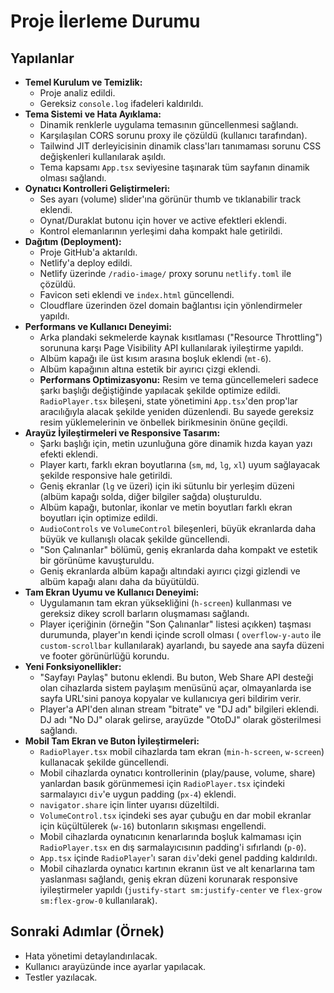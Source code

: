 # Proje İlerleme Durumu

## Yapılanlar

*   **Temel Kurulum ve Temizlik:**
    *   Proje analiz edildi.
    *   Gereksiz `console.log` ifadeleri kaldırıldı.
*   **Tema Sistemi ve Hata Ayıklama:**
    *   Dinamik renklerle uygulama temasının güncellenmesi sağlandı.
    *   Karşılaşılan CORS sorunu proxy ile çözüldü (kullanıcı tarafından).
    *   Tailwind JIT derleyicisinin dinamik class'ları tanımaması sorunu CSS değişkenleri kullanılarak aşıldı.
    *   Tema kapsamı `App.tsx` seviyesine taşınarak tüm sayfanın dinamik olması sağlandı.
*   **Oynatıcı Kontrolleri Geliştirmeleri:**
    *   Ses ayarı (volume) slider'ına görünür thumb ve tıklanabilir track eklendi.
    *   Oynat/Duraklat butonu için hover ve active efektleri eklendi.
    *   Kontrol elemanlarının yerleşimi daha kompakt hale getirildi.
*   **Dağıtım (Deployment):**
    *   Proje GitHub'a aktarıldı.
    *   Netlify'a deploy edildi.
    *   Netlify üzerinde `/radio-image/` proxy sorunu `netlify.toml` ile çözüldü.
    *   Favicon seti eklendi ve `index.html` güncellendi.
    *   Cloudflare üzerinden özel domain bağlantısı için yönlendirmeler yapıldı.
*   **Performans ve Kullanıcı Deneyimi:**
    *   Arka plandaki sekmelerde kaynak kısıtlaması ("Resource Throttling") sorununa karşı Page Visibility API kullanılarak iyileştirme yapıldı.
    *   Albüm kapağı ile üst kısım arasına boşluk eklendi (`mt-6`).
    *   Albüm kapağının altına estetik bir ayırıcı çizgi eklendi.
    *   **Performans Optimizasyonu:** Resim ve tema güncellemeleri sadece şarkı başlığı değiştiğinde yapılacak şekilde optimize edildi. `RadioPlayer.tsx` bileşeni, state yönetimini `App.tsx`'den prop'lar aracılığıyla alacak şekilde yeniden düzenlendi. Bu sayede gereksiz resim yüklemelerinin ve önbellek birikmesinin önüne geçildi.
*   **Arayüz İyileştirmeleri ve Responsive Tasarım:**
    *   Şarkı başlığı için, metin uzunluğuna göre dinamik hızda kayan yazı efekti eklendi.
    *   Player kartı, farklı ekran boyutlarına (`sm`, `md`, `lg`, `xl`) uyum sağlayacak şekilde responsive hale getirildi.
    *   Geniş ekranlar (`lg` ve üzeri) için iki sütunlu bir yerleşim düzeni (albüm kapağı solda, diğer bilgiler sağda) oluşturuldu.
    *   Albüm kapağı, butonlar, ikonlar ve metin boyutları farklı ekran boyutları için optimize edildi.
    *   `AudioControls` ve `VolumeControl` bileşenleri, büyük ekranlarda daha büyük ve kullanışlı olacak şekilde güncellendi.
    *   "Son Çalınanlar" bölümü, geniş ekranlarda daha kompakt ve estetik bir görünüme kavuşturuldu.
    *   Geniş ekranlarda albüm kapağı altındaki ayırıcı çizgi gizlendi ve albüm kapağı alanı daha da büyütüldü.
*   **Tam Ekran Uyumu ve Kullanıcı Deneyimi:**
    *   Uygulamanın tam ekran yüksekliğini (`h-screen`) kullanması ve gereksiz dikey scroll barların oluşmaması sağlandı.
    *   Player içeriğinin (örneğin "Son Çalınanlar" listesi açıkken) taşması durumunda, player'ın kendi içinde scroll olması ( `overflow-y-auto` ile `custom-scrollbar` kullanılarak) ayarlandı, bu sayede ana sayfa düzeni ve footer görünürlüğü korundu.
*   **Yeni Fonksiyonellikler:**
    *   "Sayfayı Paylaş" butonu eklendi. Bu buton, Web Share API desteği olan cihazlarda sistem paylaşım menüsünü açar, olmayanlarda ise sayfa URL'sini panoya kopyalar ve kullanıcıya geri bildirim verir.
    *   Player'a API'den alınan stream "bitrate" ve "DJ adı" bilgileri eklendi. DJ adı "No DJ" olarak gelirse, arayüzde "OtoDJ" olarak gösterilmesi sağlandı.
*   **Mobil Tam Ekran ve Buton İyileştirmeleri:**
    *   `RadioPlayer.tsx` mobil cihazlarda tam ekran (`min-h-screen`, `w-screen`) kullanacak şekilde güncellendi.
    *   Mobil cihazlarda oynatıcı kontrollerinin (play/pause, volume, share) yanlardan basık görünmemesi için `RadioPlayer.tsx` içindeki sarmalayıcı `div`'e uygun padding (`px-4`) eklendi.
    *   `navigator.share` için linter uyarısı düzeltildi.
    *   `VolumeControl.tsx` içindeki ses ayar çubuğu en dar mobil ekranlar için küçültülerek (`w-16`) butonların sıkışması engellendi.
    *   Mobil cihazlarda oynatıcının kenarlarında boşluk kalmaması için `RadioPlayer.tsx` en dış sarmalayıcısının padding'i sıfırlandı (`p-0`).
    *   `App.tsx` içinde `RadioPlayer`'ı saran `div`'deki genel padding kaldırıldı.
    *   Mobil cihazlarda oynatıcı kartının ekranın üst ve alt kenarlarına tam yaslanması sağlandı, geniş ekran düzeni korunarak responsive iyileştirmeler yapıldı (`justify-start sm:justify-center` ve `flex-grow sm:flex-grow-0` kullanılarak).

## Sonraki Adımlar (Örnek)

*   Hata yönetimi detaylandırılacak.
*   Kullanıcı arayüzünde ince ayarlar yapılacak.
*   Testler yazılacak. 